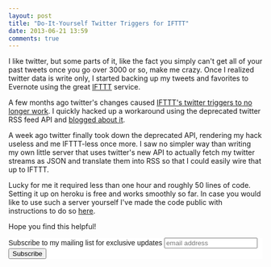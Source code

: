 ```yaml
---
layout: post
title: "Do-It-Yourself Twitter Triggers for IFTTT"
date: 2013-06-21 13:59
comments: true
---
```


I like twitter, but some parts of it, like the fact you simply can't get all of your past tweets once you go over 3000 or so, make me crazy. Once I realized twitter data is write only, I started backing up my tweets and favorites to Evernote using the great [IFTTT](http://ifttt.com) service.

A few months ago twitter's changes caused [IFTTT's twitter triggers to no longer work](http://thenextweb.com/apps/2012/09/20/ifttt-removes-twitter-triggers-comply-new-api-policies/). I quickly hacked up a workaround using the deprecated twitter RSS feed API and [blogged about it](http://www.codelord.net/2012/10/12/poor-mans-ifttt-twitter-triggers/).

A week ago twitter finally took down the deprecated API, rendering my hack useless and me IFTTT-less once more. I saw no simpler way than writing my own little server that uses twitter's new API to actually fetch my twitter streams as JSON and translate them into RSS so that I could easily wire that up to IFTTT.

Lucky for me it required less than one hour and roughly 50 lines of code. Setting it up on heroku is free and works smoothly so far. In case you would like to use such a server yourself I've made the code public with instructions to do so [here](https://github.com/abyx/fweets).

Hope you find this helpful!

<!-- Begin MailChimp Signup Form -->
<link href="http://cdn-images.mailchimp.com/embedcode/slim-081711.css" rel="stylesheet" type="text/css">
<style type="text/css">
    #mc_embed_signup{background:#fff; clear:left; font:14px Helvetica,Arial,sans-serif; }
    /* Add your own MailChimp form style overrides in your site stylesheet or in this style block.
       We recommend moving this block and the preceding CSS link to the HEAD of your HTML file. */
</style>
<div id="mc_embed_signup">
<form action="http://codelord.us6.list-manage.com/subscribe/post?u=78b36f07d7d2e7e91eb8deee3&amp;id=c9a8d439c8" method="post" id="mc-embedded-subscribe-form" name="mc-embedded-subscribe-form" class="validate" target="_blank" novalidate>
    <label for="mce-EMAIL">Subscribe to my mailing list for exclusive updates</label>
    <input type="email" value="" name="EMAIL" class="email" id="mce-EMAIL" placeholder="email address" required style="display: inline">
    <input type="submit" value="Subscribe" name="subscribe" id="mc-embedded-subscribe" class="button" style="display: inline">
</form>
</div>
<!--End mc_embed_signup-->
